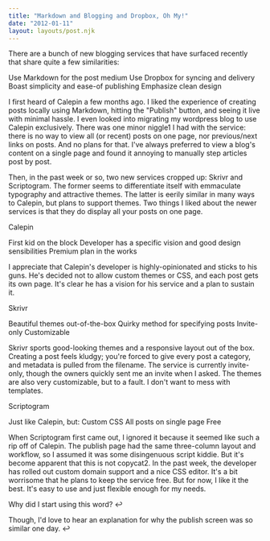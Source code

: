 ```yaml
---
title: "Markdown and Blogging and Dropbox, Oh My!"
date: "2012-01-11"
layout: layouts/post.njk
---
```


There are a bunch of new blogging services that have surfaced recently that share quite a few similarities:

Use Markdown for the post medium Use Dropbox for syncing and delivery Boast simplicity and ease-of publishing Emphasize clean design

I first heard of Calepin a few months ago. I liked the experience of creating posts locally using Markdown, hitting the "Publish" button, and seeing it live with minimal hassle. I even looked into migrating my wordpress blog to use Calepin exclusively. There was one minor niggle1 I had with the service: there is no way to view all (or recent) posts on one page, nor previous/next links on posts. And no plans for that. I've always preferred to view a blog's content on a single page and found it annoying to manually step articles post by post.

Then, in the past week or so, two new services cropped up: Skrivr and Scriptogram. The former seems to differentiate itself with emmaculate typography and attractive themes. The latter is eerily similar in many ways to Calepin, but plans to support themes. Two things I liked about the newer services is that they do display all your posts on one page.

Calepin

First kid on the block Developer has a specific vision and good design sensibilities Premium plan in the works

I appreciate that Calepin's developer is highly-opinionated and sticks to his guns. He's decided not to allow custom themes or CSS, and each post gets its own page. It's clear he has a vision for his service and a plan to sustain it.

Skrivr

Beautiful themes out-of-the-box Quirky method for specifying posts Invite-only Customizable

Skrivr sports good-looking themes and a responsive layout out of the box. Creating a post feels kludgy; you're forced to give every post a category, and metadata is pulled from the filename. The service is currently invite-only, though the owners quickly sent me an invite when I asked. The themes are also very customizable, but to a fault. I don't want to mess with templates.

Scriptogram

Just like Calepin, but: Custom CSS All posts on single page Free

When Scriptogram first came out, I ignored it because it seemed like such a rip off of Calepin. The publish page had the same three-column layout and workflow, so I assumed it was some disingenuous script kiddie. But it's become apparent that this is not copycat2. In the past week, the developer has rolled out custom domain support and a nice CSS editor. It's a bit worrisome that he plans to keep the service free. But for now, I like it the best. It's easy to use and just flexible enough for my needs.

Why did I start using this word? ↩

Though, I'd love to hear an explanation for why the publish screen was so similar one day. ↩
